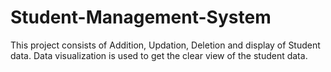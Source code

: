 # Student-Management-System
This project consists of Addition, Updation, Deletion and display of Student data.
Data visualization is used to get the clear view of the student data.
